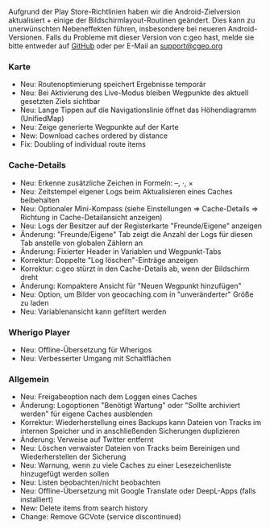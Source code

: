 Aufgrund der Play Store-Richtlinien haben wir die Android-Zielversion aktualisiert + einige der Bildschirmlayout-Routinen geändert. Dies kann zu unerwünschten Nebeneffekten führen, insbesondere bei neueren Android-Versionen. Falls du Probleme mit dieser Version von c:geo hast, melde sie bitte entweder auf [GitHub](https://github.com/cgeo/cgeo) oder per E-Mail an [support@cgeo.org](mailto:support@cgeo.org)

### Karte
- Neu: Routenoptimierung speichert Ergebnisse temporär
- Neu: Bei Aktivierung des Live-Modus bleiben Wegpunkte des aktuell gesetzten Ziels sichtbar
- Neu: Lange Tippen auf die Navigationslinie öffnet das Höhendiagramm (UnifiedMap)
- Neu: Zeige generierte Wegpunkte auf der Karte
- New: Download caches ordered by distance
- Fix: Doubling of individual route items

### Cache-Details
- Neu: Erkenne zusätzliche Zeichen in Formeln: –, ⋅, ×
- Neu: Zeitstempel eigener Logs beim Aktualisieren eines Caches beibehalten
- Neu: Optionaler Mini-Kompass (siehe Einstellungen => Cache-Details => Richtung in Cache-Detailansicht anzeigen)
- Neu: Logs der Besitzer auf der Registerkarte "Freunde/Eigene" anzeigen
- Änderung: "Freunde/Eigene" Tab zeigt die Anzahl der Logs für diesen Tab anstelle von globalen Zählern an
- Änderung: Fixierter Header in Variablen und Wegpunkt-Tabs
- Korrektur: Doppelte "Log löschen"-Einträge anzeigen
- Korrektur: c:geo stürzt in den Cache-Details ab, wenn der Bildschirm dreht
- Änderung: Kompaktere Ansicht für "Neuen Wegpunkt hinzufügen"
- Neu: Option, um Bilder von geocaching.com in "unveränderter" Größe zu laden
- Neu: Variablenansicht kann gefiltert werden

### Wherigo Player
- Neu: Offline-Übersetzung für Wherigos
- Neu: Verbesserter Umgang mit Schaltflächen

### Allgemein
- Neu: Freigabeoption nach dem Loggen eines Caches
- Änderung: Logoptionen "Benötigt Wartung" oder "Sollte archiviert werden" für eigene Caches ausblenden
- Korrektur: Wiederherstellung eines Backups kann Dateien von Tracks im internen Speicher und in anschließenden Sicherungen duplizieren
- Änderung: Verweise auf Twitter entfernt
- Neu: Löschen verwaister Dateien von Tracks beim Bereinigen und Wiederherstellen der Sicherung
- Neu: Warnung, wenn zu viele Caches zu einer Lesezeichenliste hinzugefügt werden sollen
- Neu: Listen beobachten/nicht beobachten
- Neu: Offline-Übersetzung mit Google Translate oder DeepL-Apps (falls installiert)
- New: Delete items from search history
- Change: Remove GCVote (service discontinued)
